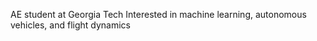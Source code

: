 AE student at Georgia Tech 
Interested in machine learning, autonomous vehicles, and flight dynamics

<!---
albertzheng1/albertzheng1 is a ✨ special ✨ repository because its `README.md` (this file) appears on your GitHub profile.
You can click the Preview link to take a look at your changes.
--->
